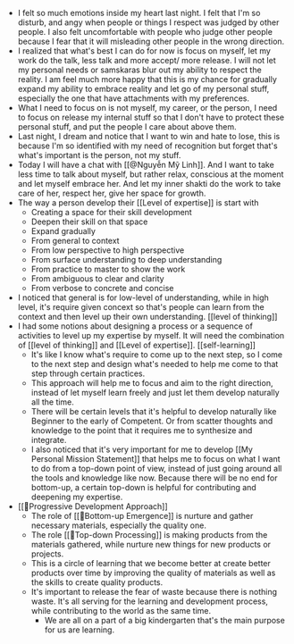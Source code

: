 - I felt so much emotions inside my heart last night. I felt that I'm so disturb, and angy when people or things I respect was judged by other people. I also felt uncomfortable with people who judge other people because I fear that it will misleading other people in the wrong direction.
- I realized that what's best I can do for now is focus on myself, let my work do the talk, less talk and more accept/ more release. I will not let my personal needs or samskaras blur out my ability to respect the reality. I am feel much more happy that this is my chance for gradually expand my ability to embrace reality and let go of my personal stuff, especially the one that have attachments with my preferences.
- What I need to focus on is not myself, my career, or the person, I need to focus on release my internal stuff so that I don't have to protect these personal stuff, and put the people I care about above them.
- Last night, I dream and notice that I want to win and hate to lose, this is because I'm so identified with my need of recognition but forget that's what's important is the person, not my stuff.
- Today I will have a chat with [[@Nguyễn Mỹ Linh]]. And I want to take less time to talk about myself, but rather relax, conscious at the moment and let myself embrace her. And let my inner shakti do the work to take care of her, respect her, give her space for growth.
- The way a person develop their [[Level of expertise]] is start with
    - Creating a space for their skill development
    - Deepen their skill on that space
    - Expand gradually
    - From general to context
    - From low perspective to high perspective
    - From surface understanding to deep understanding
    - From practice to master to show the work
    - From ambiguous to clear and clarity
    - From verbose to concrete and concise
- I noticed that general is for low-level of understanding, while in high level, it's require given concext so that's people can learn from the context and then level up their own understanding. [[level of thinking]]
- I had some notions about designing a process or a sequence of activities to level up my expertise by myself. It will need the combination of [[level of thinking]] and [[Level of expertise]]. [[self-learning]]
    - It's like I know what's require to come up to the next step, so I come to the next step and design what's needed to help me come to that step through certain practices.
    - This approach will help me to focus and aim to the right direction, instead of let myself learn freely and just let them develop naturally all the time.
    - There will be certain levels that it's helpful to develop naturally like Beginner to the early of Competent. Or from scatter thoughts and knowledge to the point that it requires me to synthesize and integrate.
    - I also noticed that it's very important for me to develop [[My Personal Mission Statement]] that helps me to focus on what I want to do from a top-down point of view, instead of just going around all the tools and knowledge like now. Because there will be no end for bottom-up, a certain top-down is helpful for contributing and deepening my expertise.
- [[🌱Progressive Development Approach]]
    - The role of [[🌲Bottom-up Emergence]] is nurture and gather necessary materials, especially the quality one.
    - The role [[🌲Top-down Processing]] is making products from the materials gathered, while nurture new things for new products or projects.
    - This is a circle of learning that we become better at create better products over time by improving the quality of materials as well as the skills to create quality products.
    - It's important to release the fear of waste because there is nothing waste. It's all serving for the learning and development process, while contributing to the world as the same time.
        - We are all on a part of a big kindergarten that's the main purpose for us are learning. 
